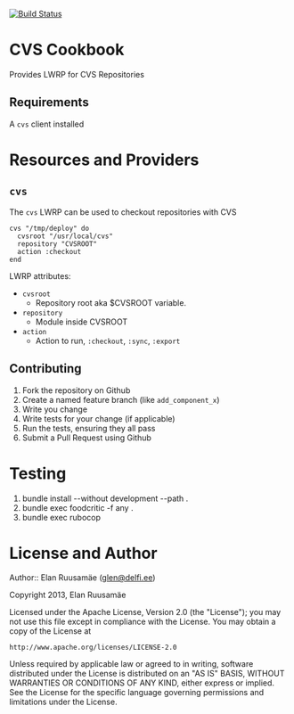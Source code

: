 [![Build Status](https://travis-ci.org/glensc/chef-cookbook-cvs.png?branch=master)](https://travis-ci.org/glensc/chef-cookbook-cvs)

CVS Cookbook
============

Provides LWRP for CVS Repositories

Requirements
------------
A `cvs` client installed


Resources and Providers
=======================

`cvs`
--------

The `cvs` LWRP can be used to checkout repositories with CVS

    cvs "/tmp/deploy" do
      cvsroot "/usr/local/cvs"
      repository "CVSROOT"
      action :checkout
    end

LWRP attributes:

* `cvsroot`
    * Repository root aka $CVSROOT variable.
* `repository`
    * Module inside CVSROOT
* `action`
    * Action to run, `:checkout`, `:sync`, `:export`

Contributing
------------

1. Fork the repository on Github
2. Create a named feature branch (like `add_component_x`)
3. Write you change
4. Write tests for your change (if applicable)
5. Run the tests, ensuring they all pass
6. Submit a Pull Request using Github

Testing
=======

1. bundle install --without development --path .
2. bundle exec foodcritic -f any .
3. bundle exec rubocop

License and Author
==================

Author:: Elan Ruusamäe (<glen@delfi.ee>)

Copyright 2013, Elan Ruusamäe

Licensed under the Apache License, Version 2.0 (the "License");
you may not use this file except in compliance with the License.
You may obtain a copy of the License at

    http://www.apache.org/licenses/LICENSE-2.0

Unless required by applicable law or agreed to in writing, software
distributed under the License is distributed on an "AS IS" BASIS,
WITHOUT WARRANTIES OR CONDITIONS OF ANY KIND, either express or implied.
See the License for the specific language governing permissions and
limitations under the License.
